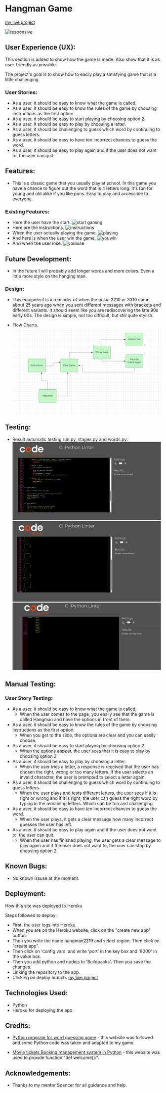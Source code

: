 # Hangman Game
[my live project](https://hangman2219-5c92e2b0875a.herokuapp.com/)

![responsive](assets/images/responsive-pp3.png)

## User Experience (UX):

This section is added to show how the game is made. Also show that it is as user-friendly as possible.

The project's goal is to show how to easily play a satisfying game that is a little challenging.

### User Stories:

- As a user, it should be easy to know what the game is called.
- As a user, it should be easy to know the rules of the game by choosing instructions as the first option.
- As a user, it should be easy to start playing by choosing option 2.
- As a user, it should be easy to play by choosing a letter.
- As a user, it should be challenging to guess which word by continuing to guess letters.
- As a user, it should be easy to have ten incorrect chances to guess the word.
- As a user, it should be easy to play again and if the user does not want to, the user can quit.

## Features:
- This is a classic game that you usually play at school. In this game you have a chance to figure out the word that is 4 letters long. It's fun for young and old alike if you like puns. Easy to play and accessible to everyone.
### Existing Features:
- Here the user have the start. 
![start gaming](assets/images/hangman-start.png)
- Here are the instructions.
![instructions](assets/images/hangman-instructions.png)
- When the user actually playing the game.
![playing](assets/images/hangman-playing.png)
- And here is when the user win the game.
![youwin](assets/images/hangman-youwin.png)
- And when the user lose.
![youlose](assets/images/hangman-youlose.png)

## Future Development:

- In the future I will probably add longer words and more colors. Even a little more style on the hanging man.

### Design:

- This equipment is a reminder of when the nokia 3210 or 3310 came about 25 years ago when you sent different messages with brackets and different variants. It should seem like you are rediscovering the late 90s early 00s. The design is simple, not too difficult, but still quite stylish.

- Flow Charts.
![flow-charts](assets/images/flow_charts.png)

## Testing:

- Result automatic testing run.py, stages.py and words.py:
![validator](assets/images/validator1.png)
![validator2](assets/images/validator2.png)
![validatpr3](assets/images/validator3.png)

## Manual Testing:

### User Story Testing:

- As a user, it should be easy to know what the game is called.
    - When the user comes to the page, you easily see that the game is called Hangman and have the options in front of them.
- As a user, it should be easy to know the rules of the game by choosing instructions as the first option.
    - When you get to the slide, the options are clear and you can easily choose.
- As a user, it should be easy to start playing by choosing option 2.
    - When the options appear, the user sees that it is easy to play by choosing option 2
- As a user, it should be easy to play by choosing a letter.
    - When the user tries a letter, a response is received that the user has chosen the right, wrong or too many letters. If the user selects an invalid character, the user is prompted to select a letter again.
- As a user, it should be challenging to guess which word by continuing to guess letters.
    - When the user plays and tests different letters, the user sees if it is right or wrong and if it is right, the user can guess the right word by typing in the remaining letters. Which can be fun and challenging.
- As a user, it should be easy to have ten incorrect chances to guess the word.
    - When the user plays, it gets a clear message how many incorrect guesses the user has left.
- As a user, it should be easy to play again and if the user does not want to, the user can quit.
    - When the user has finished playing, the user gets a clear message to play again and if the user does not want to, the user can stop by choosing option 2.

## Known Bugs:

- No known issuse at the moment.

## Deployment:

How this site was deployed to Heroku

Steps followed to deploy:
- First, the user logs into Heroku.
- When you are on the Heroku website, click on the "create new app" button.
- Then you write the name hangman2219 and select region. Then click on "create app".
- Then click on 'config vars' and write 'port' in the key box and '8000' in the value box.
- Then you add python and nodejs to 'Buildpacks'. Then you save the changes.
- Linking the repository to the app.
- Clicking on deploy branch.
[my live project](https://hangman2219-5c92e2b0875a.herokuapp.com/)

## Technologies Used:

- Python
- Heroku for deploying the app.

## Credits:

- [Python program for word guessing game](https://www.geeksforgeeks.org/python-program-for-word-guessing-game/) - this website was followed and some Python code was taken and adapted to my game.

- [Movie tickets Booking management system in Python](https://www.geeksforgeeks.org/movie-tickets-booking-management-system-in-python/) - this website was used to provide function "def welcome():".

## Acknowledgements: 
- Thanks to my mentor Spencer for all guidance and help.